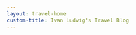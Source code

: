 ```yaml
---
layout: travel-home
custom-title: Ivan Ludvig's Travel Blog
---
```


<div id="map" style="height: 480px; width: 100%; margin-bottom: 36px; margin-top: -15px; border-radius: 6px;">
</div>

<script>
    const filter = window.location.search.split('city=')[1];
    if (filter) {
        const placeName = Object.keys(places).find(key => key.toLowerCase() === filter.toLowerCase());
        if(!placeName) {
            window.location.href = window.location.href.split('?')[0];
        }
        renderMap(`map`, places[placeName].coords, places[placeName]?.zoom ?? 8);
    } else {
        var map = L.map('map', {attributionControl: false}).setView([52, 22], 3);
        L.tileLayer('https://tile.openstreetmap.org/{z}/{x}/{y}.png').addTo(map);

        const countries = [
            generatePlaceConfig('Lanzarote', 8),
            generatePlaceConfig('Fuerteventura', 8),
            generatePlaceConfig('Kaliningrad', 5),
            generatePlaceConfig('Murmansk'),
            generatePlaceConfig('Malta', 9),
            generatePlaceConfig('Gozo', 9),
            generatePlaceConfig('Dubai'),
            generatePlaceConfig('Tallinn'),
            generatePlaceConfig('Naples'),
            generatePlaceConfig('Scalea-Rome', 4),
            generatePlaceConfig('Around-Como', 6),
            generatePlaceConfig('Kazan'),
            generatePlaceConfig('Iran', 3),
            generatePlaceConfig('Fethiye', 8),
            generatePlaceConfig('Antalya'),
            generatePlaceConfig('Istanbul'),
            generatePlaceConfig('Sochi', 6),
            generatePlaceConfig('Tula'),
            generatePlaceConfig('Turin', 7),
            generatePlaceConfig('Genoa'),
            generatePlaceConfig('Azure'),
            generatePlaceConfig('Budapest'),
            generatePlaceConfig('Athens'),
            generatePlaceConfig('Sicily-East', 5)
        ];

        const onClick = point => () => window.open(point.link);

        const renderCountry = (country) => {
            generateMarker(country, countryIcon, onClick).addTo(map);

            const citiesLayer = new L.LayerGroup();
            country.cities?.filter(city => city.name !== country.name).forEach(city => 
                generateMarker(city, cityIcon, onClick).addTo(citiesLayer)
            );

            map.on('zoomend', () => {
                if (map.getZoom() > country.minZoom){
                    map.addLayer(citiesLayer);
                } else {
                    map.removeLayer(citiesLayer);
                }
            });
        }

        countries.forEach(renderCountry);
    }
</script>


